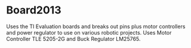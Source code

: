 Board2013
=========

Uses the TI Evaluation boards and breaks out pins plus motor controllers and power regulator to use on various robotic projects. Uses Motor Controller TLE 5205-2G and Buck Regulator LM25765.
